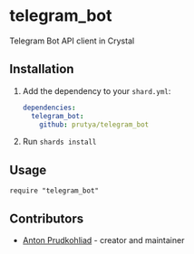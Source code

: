 # telegram_bot

Telegram Bot API client in Crystal

## Installation

1. Add the dependency to your `shard.yml`:

   ```yaml
   dependencies:
     telegram_bot:
       github: prutya/telegram_bot
   ```

2. Run `shards install`

## Usage

```crystal
require "telegram_bot"
```

## Contributors

- [Anton Prudkohliad](https://github.com/prutya) - creator and maintainer
